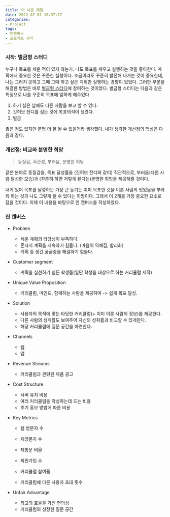 ```yaml
---
title: 더 나은 매일
date: 2022-07-01 16:37:17
categories:
- Project
tags:
- 린캔버스
- 프로젝트 시작
---
```


### 시작: 벌금형 스터디

누구나 목표를 세운 적이 있지 않는가. 나도 목표를 세우고 실행하는 것을 좋아한다. 계획에서 중요한 것은 꾸준한 실행이다. 조금이라도 꾸준히 발전해 나가는 것이 중요한데, 나는 그러지 못하고 그때 그때 하고 싶은 계획만 실행하는 경향이 있었다. 그러한 부분을 해결한 방법은 바로 [벌금형 스터디](https://github.com/Pushpull7381/everyday_study)에 참여하는 것이었다. 벌금형 스터디는 다음과 같은 특징으로 나를 꾸준히 목표에 임하게 해주었다. 

1. 하기 싫은 날에도 다른 사람을 보고 할 수 있다.
2. 깃허브 잔디를 심는 것에 목표의식이 생겼다.
3. 벌금

좋은 점도 있지만 분명 더 잘 될 수 있을거라 생각했다. 내가 생각한 개선점의 핵심은 다음과 같다.

### 개선점: 비교와 분명한 희망

> 동질감, 직관성, 부러움, 분명한 희망

같은 분야로 동질감을, 목표 달성률을 (깃허브 잔디와 같이) 직관적으로, 부러움(다른 사람 달성한 모습)과 (꾸준히 하면 저렇게 된다는)분명한 희망을 제공해줄 것이다.

내게 있어 목표를 달성하는 가장 큰 동기는 이미 목표한 것을 이룬 사람의 멋있음을 부러워 하는 것과 나도 그렇게 될 수 있다는 희망이다. 그래서 이 2개를 가장 중요한 요소로 잡을 것이다. 이제 이 내용을 바탕으로 린 캔버스를 작성하였다.

### 린 캔버스

- Problem
    - 세운 계획의 타당성이 부족하다.
    - 혼자서 계획을 지속하기 힘들다. (마음이 약해짐, 합리화)
    - 계획 중 생긴 궁금증을 해결하기 힘들다.

- Customer segment
    - 계획을 실천하기 힘든 학생들(일단 학생을 대상으로 하는 커리큘럼 제작)

- Unique Value Proposition
    - 커리큘럼, 마인드, 함께하는 사람을 제공하여 -> 쉽게 목표 달성.

<!-- 린캔버스에서 가장 중요한 칸이며, 그만큼 제대로 채워넣기가 어려운 칸이다. 여기에는 왜 당신의 제품이 특별한지 그리고 주의를 끌 가치가 있는지에 대한 걸 쓴다.

차별화 하라. 단 그 차별화가 당신이 풀려는 문제점과 직접적인 관련이 있어야 한다.
얼리 어답터들을 목표로 해라.
기능보다 그 기능으로 인해 고객의 현실에서 얻는 것에 대해 집중하라. 예를 들어 이력서 사이트를 만든다고 할 때, 기능은 '전문적으로 디자인된 템플릿' 이 될 것이고, 이로 인해 얻는 이득은 '시선을 잡아끄는 이력서' 이다. 최종적으로 고객이 얻게 되는 것은 '꿈에 바라던 직업을 가지게 되는 것' 이 될 것이다. 즉 효과적인 uvp = 고객이 원하는 최종 결과 + 적절한 시간 + 부딪히는 난항들 이다.
단어를 신중히 선택하고, 그 단어들을 찜해라. 검색어등에서 우위를 점할 수 있게.
누가/무엇을/왜 에 대해 답을 하라.

High-concept pitch 를 만들어 보라. -->

- Solution
    - 사용자의 목적에 맞는 타당한 커리큘럼(+ 이미 이룬 사람의 정보)를 제공한다.
    - 다른 사람의 성취률도 보여주어 자신의 성취률과 비교할 수 있게한다.
    - 해당 커리큘럼에 질문 공간을 마련한다. 

- Channels
    - 웹
    - 앱

- Revenue Streams
    - 커리큘럼과 관련된 제품 광고

<!-- 가격 또한 제품의 일부이다. 가격이 고객을 정의한다. 페트병에 든 물을 500원에 팔 때 만날 수 있는 고객과 5000 원에 팔때 만날 수 있는 고객이 다르다는 뜻이다. 고객의 지불을 통해 가장 빠른 형태의 검증을 해볼 수 있다. 고객한테 돈을 내달라고 하는 것이야말로 가장 힘든 일 중하나다. 만약 누군가 돈을 지불한다면, 당신 제품에 대한 가장 확실하고 빠른 검증이 될 것이다. -->

- Cost Structure
    - 서버 유지 비용
    - 여러 커리큘럼을 작성하는데 드는 비용
    - 초기 홍보 방법에 따른 비용

- Key Metrics
    - 웹 방문자 수
    - 재방문자 수
    - 재방문 비율
    - 회원가입 수

    - 커리큘럼 참여율
    - 커리큘럼에 다른 사용자 초대 횟수
    
- Unfair Advantage
    - 최고의 효율을 가진 편의성
    - 커리큘럼의 성장한 질문 공간